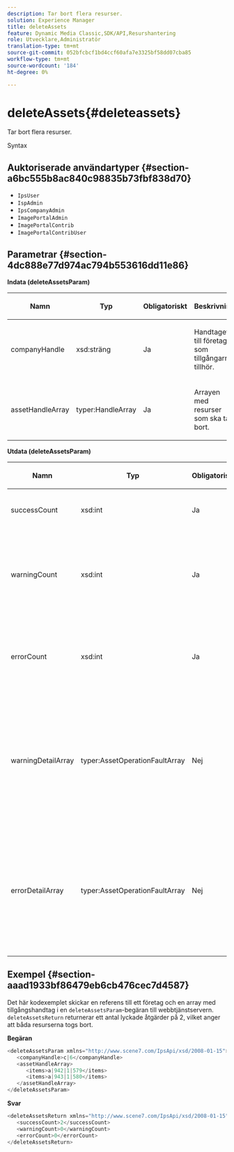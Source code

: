 ```yaml
---
description: Tar bort flera resurser.
solution: Experience Manager
title: deleteAssets
feature: Dynamic Media Classic,SDK/API,Resurshantering
role: Utvecklare,Administratör
translation-type: tm+mt
source-git-commit: 052bfcbcf1bd4ccf60afa7e3325bf58dd07cba85
workflow-type: tm+mt
source-wordcount: '184'
ht-degree: 0%

---
```



# deleteAssets{#deleteassets}

Tar bort flera resurser.

Syntax

## Auktoriserade användartyper {#section-a6bc555b8ac840c98835b73fbf838d70}

* `IpsUser`
* `IspAdmin`
* `IpsCompanyAdmin`
* `ImagePortalAdmin`
* `ImagePortalContrib`
* `ImagePortalContribUser`

## Parametrar {#section-4dc888e77d974ac794b553616dd11e86}

**Indata (deleteAssetsParam)**

<table id="table_AAA6845769DB4B129C8A660D0CBA348A"> 
 <thead> 
  <tr> 
   <th colname="col1" class="entry"> <p>Namn </p> </th> 
   <th colname="col2" class="entry"> <p>Typ </p> </th> 
   <th colname="col3" class="entry"> <p>Obligatoriskt </p> </th> 
   <th colname="col4" class="entry"> <p>Beskrivning </p> </th> 
  </tr> 
 </thead>
 <tbody> 
  <tr> 
   <td colname="col1"> <p><span class="codeph"> <span class="varname"> companyHandle</span> </span> </p> </td> 
   <td colname="col2"> <p><span class="codeph"> xsd:sträng</span> </p> </td> 
   <td colname="col3"> <p>Ja </p> </td> 
   <td colname="col4"> <p>Handtaget till företaget som tillgångarna tillhör. </p> </td> 
  </tr> 
  <tr> 
   <td colname="col1"> <p><span class="codeph"> <span class="varname"> assetHandleArray</span> </span> </p> </td> 
   <td colname="col2"> <p><span class="codeph"> typer:HandleArray</span> </p> </td> 
   <td colname="col3"> <p>Ja </p> </td> 
   <td colname="col4"> <p>Arrayen med resurser som ska tas bort. </p> </td> 
  </tr> 
 </tbody> 
</table>

**Utdata (deleteAssetsParam)**

<table id="table_0C6D8D51A79248ACA2022DBB754A9B9C"> 
 <thead> 
  <tr> 
   <th colname="col1" class="entry"> <p>Namn </p> </th> 
   <th colname="col2" class="entry"> <p>Typ </p> </th> 
   <th colname="col3" class="entry"> <p>Obligatoriskt </p> </th> 
   <th colname="col4" class="entry"> <p>Beskrivning </p> </th> 
  </tr> 
 </thead>
 <tbody> 
  <tr> 
   <td colname="col1"> <p><span class="codeph"> <span class="varname"> successCount</span> </span> </p> </td> 
   <td colname="col2"> <p><span class="codeph"> xsd:int</span> </p> </td> 
   <td colname="col3"> <p>Ja </p> </td> 
   <td colname="col4"> <p>Antalet borttagna resurser. </p> </td> 
  </tr> 
  <tr> 
   <td colname="col1"> <p><span class="codeph"> <span class="varname"> warningCount</span> </span> </p> </td> 
   <td colname="col2"> <p><span class="codeph"> xsd:int</span> </p> </td> 
   <td colname="col3"> <p>Ja </p> </td> 
   <td colname="col4"> <p>Resurserna som genererade en varning när åtgärden försökte ta bort dem. </p> </td> 
  </tr> 
  <tr> 
   <td colname="col1"> <p><span class="codeph"> <span class="varname"> errorCount</span> </span> </p> </td> 
   <td colname="col2"> <p><span class="codeph"> xsd:int</span> </p> </td> 
   <td colname="col3"> <p>Ja </p> </td> 
   <td colname="col4"> <p>Resurserna som genererade ett fel när åtgärden försökte ta bort dem. </p> </td> 
  </tr> 
  <tr> 
   <td colname="col1"> <p><span class="codeph"> <span class="varname"> warningDetailArray</span> </span> </p> </td> 
   <td colname="col2"> <p><span class="codeph"> typer:AssetOperationFaultArray</span> </p> </td> 
   <td colname="col3"> <p>Nej </p> </td> 
   <td colname="col4"> <p>Arrayen med information som är kopplad till resurserna som genererade en varning när åtgärden försökte ta bort dem. </p> </td> 
  </tr> 
  <tr> 
   <td colname="col1"> <p><span class="codeph"> <span class="varname"> errorDetailArray</span> </span> </p> </td> 
   <td colname="col2"> <p><span class="codeph"> typer:AssetOperationFaultArray</span> </p> </td> 
   <td colname="col3"> <p>Nej </p> </td> 
   <td colname="col4"> <p>Arrayen med information som är associerad med resurserna som genererade ett fel när åtgärden försökte ta bort dem. </p> </td> 
  </tr> 
 </tbody> 
</table>

## Exempel {#section-aaad1933bf86479eb6cb476cec7d4587}

Det här kodexemplet skickar en referens till ett företag och en array med tillgångshandtag i en `deleteAssetsParam`-begäran till webbtjänstservern. `deleteAssetsReturn` returnerar ett antal lyckade åtgärder på 2, vilket anger att båda resurserna togs bort.

**Begäran**

```java
<deleteAssetsParam xmlns="http://www.scene7.com/IpsApi/xsd/2008-01-15">
   <companyHandle>c|6</companyHandle>
   <assetHandleArray>
      <items>a|942|1|579</items>
      <items>a|943|1|580</items>
   </assetHandleArray>
</deleteAssetsParam>
```

**Svar**

```java
<deleteAssetsReturn xmlns="http://www.scene7.com/IpsApi/xsd/2008-01-15">
   <successCount>2</successCount>
   <warningCount>0</warningCount>
   <errorCount>0</errorCount>
</deleteAssetsReturn>
```

